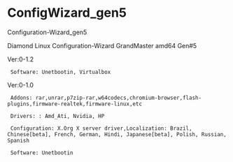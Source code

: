 # ConfigWizard_gen5
  Configuration-Wizard_gen5

Diamond Linux Configuration-Wizard GrandMaster amd64 Gen#5

Ver:0-1.2

     Software: Unetbootin, Virtualbox

Ver:0-1.0

     Addons: rar,unrar,p7zip-rar,w64codecs,chromium-browser,flash-plugins,firmware-realtek,firmware-linux,etc
     
     Drivers: : Amd_Ati, Nvidia, HP
     
     Configuration: X.Org X server driver,Localization: Brazil, Chinese[beta], French, German, Hindi, Japanese[beta], Polish, Russian, Spanish

     Software: Unetbootin
